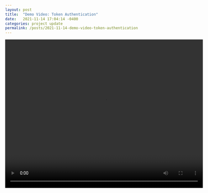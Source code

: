 ```yaml
---
layout: post
title:  "Demo Video: Token Authentication"
date:   2021-11-14 17:04:14 -0400
categories: project update
permalink: /posts/2021-11-14-demo-video-token-authentication
---
```


<video width="640" height="480" controls>
  <source src="{{ site.baseurl }}/images/COMP_523_demo_SparkVideo.mp4" type="video/mp4">
Your browser does not support the video tag.
</video> 
